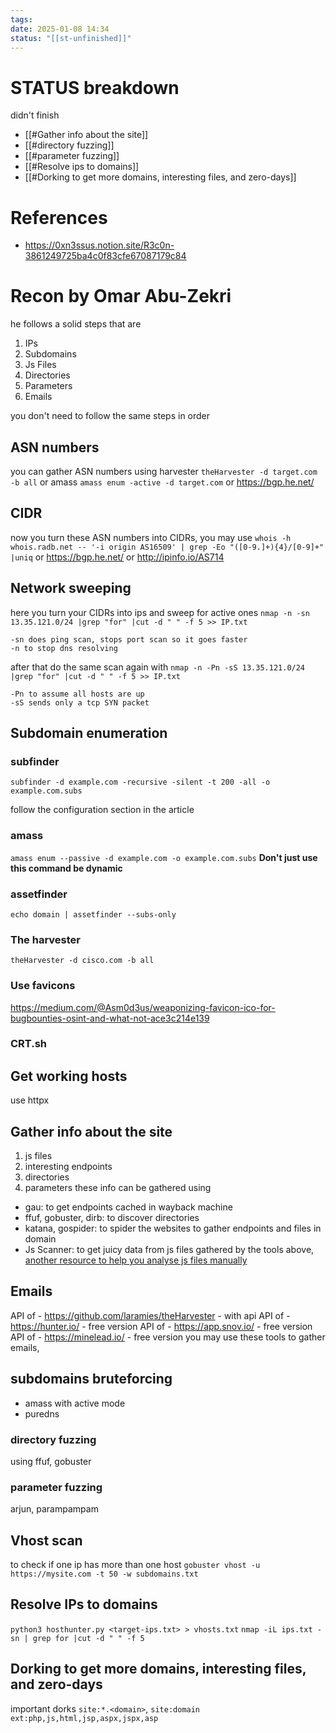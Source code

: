 ```yaml
---
tags: 
date: 2025-01-08 14:34
status: "[[st-unfinished]]"
---
```

# STATUS breakdown
didn't finish
- [[#Gather info about the site]]
- [[#directory fuzzing]]
- [[#parameter fuzzing]]
- [[#Resolve ips to domains]]
- [[#Dorking to get more domains, interesting files, and zero-days]]
# References
- https://0xn3ssus.notion.site/R3c0n-3861249725ba4c0f83cfe67087179c84

# Recon by Omar Abu-Zekri
he follows a solid steps that are 
1. IPs
2. Subdomains
3. Js Files
4. Directories
5. Parameters
6.  Emails

you don't need to follow the same steps in order

## ASN numbers
you can gather ASN numbers using harvester `theHarvester -d target.com -b all` or amass `amass enum -active -d target.com` or https://bgp.he.net/
## CIDR
now you turn these ASN numbers into CIDRs, you may use `whois -h whois.radb.net -- '-i origin AS16509' | grep -Eo "([0-9.]+){4}/[0-9]+" |uniq`  or https://bgp.he.net/ or http://ipinfo.io/AS714
## Network sweeping
here you turn your CIDRs into ips and sweep for active ones `nmap -n -sn 13.35.121.0/24 |grep "for" |cut -d " " -f 5 >> IP.txt`
```
-sn does ping scan, stops port scan so it goes faster
-n to stop dns resolving
```


after that do the same scan again with `nmap -n -Pn -sS 13.35.121.0/24 |grep "for" |cut -d " " -f 5 >> IP.txt`
```
-Pn to assume all hosts are up
-sS sends only a tcp SYN packet
```

## Subdomain enumeration
### subfinder
`subfinder -d example.com -recursive -silent -t 200 -all -o example.com.subs`

follow the configuration section in the article
### amass
`amass enum --passive -d example.com -o example.com.subs` **Don't just use this command be dynamic**
### assetfinder
`echo domain | assetfinder --subs-only`

### The harvester
`theHarvester -d cisco.com -b all`
### Use favicons
https://medium.com/@Asm0d3us/weaponizing-favicon-ico-for-bugbounties-osint-and-what-not-ace3c214e139
### CRT.sh
## Get working hosts
use httpx
## Gather info about the site
1. js files
2. interesting endpoints
3. directories
4. parameters
these info can be gathered using 
- gau: to get endpoints cached in wayback machine
- ffuf, gobuster, dirb: to discover directories
- katana, gospider: to spider the websites to gather endpoints and files in domain
- Js Scanner: to get juicy data from js files gathered by the tools above, [another resource to help you analyse js files manually](https://medium.com/disruptive-labs/static-analysis-of-client-side-javascript-for-pen-testers-and-bug-bounty-hunters-f1cb1a5d5288)

## Emails
API of - https://github.com/laramies/theHarvester - with api
API of - https://hunter.io/  - free version
API of - https://app.snov.io/    - free version
API of - https://minelead.io/  - free version
you may use these tools to gather emails, 

## subdomains bruteforcing
- amass with active mode
- puredns 
### directory fuzzing 
using ffuf, gobuster
### parameter fuzzing 
arjun, parampampam

## Vhost scan
to check if one ip has more than one host
`gobuster vhost -u https://mysite.com -t 50 -w subdomains.txt`
## Resolve IPs to domains
`python3 hosthunter.py <target-ips.txt> > vhosts.txt`
`nmap -iL ips.txt -sn | grep for |cut -d " " -f 5`

## Dorking to get more domains, interesting files, and zero-days
important dorks `site:*.<domain>`, `site:domain ext:php,js,html,jsp,aspx,jspx,asp`